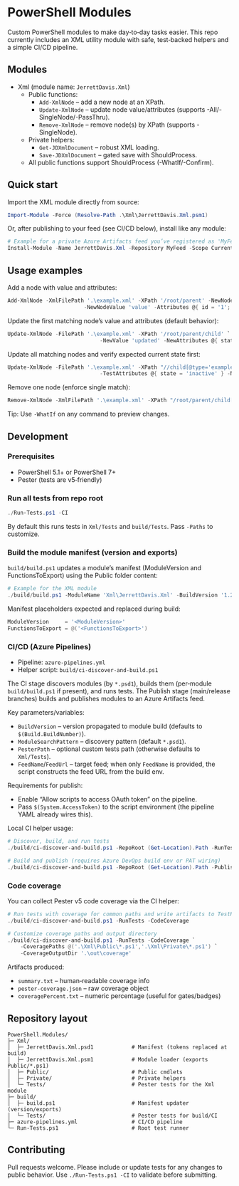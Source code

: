 # PowerShell Modules

Custom PowerShell modules to make day‑to‑day tasks easier. This repo currently includes an XML utility module with safe, test‑backed helpers and a simple CI/CD pipeline.

## Modules

- Xml (module name: `JerrettDavis.Xml`)
	- Public functions:
		- `Add-XmlNode` – add a new node at an XPath.
		- `Update-XmlNode` – update node value/attributes (supports -All/-SingleNode/-PassThru).
		- `Remove-XmlNode` – remove node(s) by XPath (supports -SingleNode).
	- Private helpers:
		- `Get-JDXmlDocument` – robust XML loading.
		- `Save-JDXmlDocument` – gated save with ShouldProcess.
	- All public functions support ShouldProcess (-WhatIf/-Confirm).

## Quick start

Import the XML module directly from source:

```powershell
Import-Module -Force (Resolve-Path .\Xml\JerrettDavis.Xml.psm1)
```

Or, after publishing to your feed (see CI/CD below), install like any module:

```powershell
# Example for a private Azure Artifacts feed you’ve registered as 'MyFeed'
Install-Module -Name JerrettDavis.Xml -Repository MyFeed -Scope CurrentUser
```

## Usage examples

Add a node with value and attributes:

```powershell
Add-XmlNode -XmlFilePath '.\example.xml' -XPath '/root/parent' -NewNodeName 'child' `
						-NewNodeValue 'value' -Attributes @{ id = '1'; type = 'example' } -Confirm:$false
```

Update the first matching node’s value and attributes (default behavior):

```powershell
Update-XmlNode -FilePath '.\example.xml' -XPath '/root/parent/child' `
							 -NewValue 'updated' -NewAttributes @{ state = 'active' } -Confirm:$false
```

Update all matching nodes and verify expected current state first:

```powershell
Update-XmlNode -FilePath '.\example.xml' -XPath "//child[@type='example']" `
							 -TestAttributes @{ state = 'inactive' } -NewAttributes @{ state = 'active' } -All -Confirm:$false
```

Remove one node (enforce single match):

```powershell
Remove-XmlNode -XmlFilePath '.\example.xml' -XPath "/root/parent/child[@id='1']" -SingleNode -Confirm:$false
```

Tip: Use `-WhatIf` on any command to preview changes.

## Development

### Prerequisites

- PowerShell 5.1+ or PowerShell 7+
- Pester (tests are v5‑friendly)

### Run all tests from repo root

```powershell
./Run-Tests.ps1 -CI
```

By default this runs tests in `Xml/Tests` and `build/Tests`. Pass `-Paths` to customize.

### Build the module manifest (version and exports)

`build/build.ps1` updates a module’s manifest (ModuleVersion and FunctionsToExport) using the Public folder content:

```powershell
# Example for the XML module
./build/build.ps1 -ModuleName 'Xml\JerrettDavis.Xml' -BuildVersion '1.2.3'
```

Manifest placeholders expected and replaced during build:

```powershell
ModuleVersion     = '<ModuleVersion>'
FunctionsToExport = @('<FunctionsToExport>')
```

### CI/CD (Azure Pipelines)

- Pipeline: `azure-pipelines.yml`
- Helper script: `build/ci-discover-and-build.ps1`

The CI stage discovers modules (by `*.psd1`), builds them (per‑module `build/build.ps1` if present), and runs tests. The Publish stage (main/release branches) builds and publishes modules to an Azure Artifacts feed.

Key parameters/variables:

- `BuildVersion` – version propagated to module build (defaults to `$(Build.BuildNumber)`).
- `ModuleSearchPattern` – discovery pattern (default `*.psd1`).
- `PesterPath` – optional custom tests path (otherwise defaults to `Xml/Tests`).
- `FeedName`/`FeedUrl` – target feed; when only `FeedName` is provided, the script constructs the feed URL from the build env.

Requirements for publish:

- Enable “Allow scripts to access OAuth token” on the pipeline.
- Pass `$(System.AccessToken)` to the script environment (the pipeline YAML already wires this).

Local CI helper usage:

```powershell
# Discover, build, and run tests
./build/ci-discover-and-build.ps1 -RepoRoot (Get-Location).Path -RunTests -Version '1.2.3'

# Build and publish (requires Azure DevOps build env or PAT wiring)
./build/ci-discover-and-build.ps1 -RepoRoot (Get-Location).Path -Publish -FeedName 'YourFeed' -Version '1.2.3'
```

### Code coverage

You can collect Pester v5 code coverage via the CI helper:

```powershell
# Run tests with coverage for common paths and write artifacts to TestResults/Coverage
./build/ci-discover-and-build.ps1 -RunTests -CodeCoverage

# Customize coverage paths and output directory
./build/ci-discover-and-build.ps1 -RunTests -CodeCoverage `
	-CoveragePaths @('.\Xml\Public\*.ps1','.\Xml\Private\*.ps1') `
	-CoverageOutputDir '.\out\coverage'
```

Artifacts produced:
- `summary.txt` – human‑readable coverage info
- `pester-coverage.json` – raw coverage object
- `coveragePercent.txt` – numeric percentage (useful for gates/badges)

## Repository layout

```
PowerShell.Modules/
├─ Xml/
│  ├─ JerrettDavis.Xml.psd1            # Manifest (tokens replaced at build)
│  ├─ JerrettDavis.Xml.psm1            # Module loader (exports Public/*.ps1)
│  ├─ Public/                          # Public cmdlets
│  ├─ Private/                         # Private helpers
│  └─ Tests/                           # Pester tests for the Xml module
├─ build/
│  ├─ build.ps1                        # Manifest updater (version/exports)
│  └─ Tests/                           # Pester tests for build/CI
├─ azure-pipelines.yml                 # CI/CD pipeline
└─ Run-Tests.ps1                       # Root test runner
```

## Contributing

Pull requests welcome. Please include or update tests for any changes to public behavior. Use `./Run-Tests.ps1 -CI` to validate before submitting.
